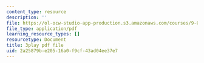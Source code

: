 ```yaml
---
content_type: resource
description: ''
file: https://ol-ocw-studio-app-production.s3.amazonaws.com/courses/9-00sc-introduction-to-psychology-fall-2011/2a25879be20516a0f9cf43ad04ee37e7_-cK1og4ElKE.pdf
file_type: application/pdf
learning_resource_types: []
resourcetype: Document
title: 3play pdf file
uid: 2a25879b-e205-16a0-f9cf-43ad04ee37e7
---
```

